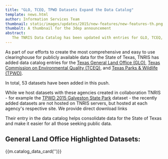```yaml
---
title: "GLO, TCEQ, TPWD Datasets Expand the Data Catalog"
template: news.html
author: Information Services Team
thumbnail: static/images/updates/2015/new-features/new-features-th.png
thumbalt: A thumbnail for the 3dep announcement
abstract:
   The TNRIS Data Catalog has been updated with entries for GLO, TCEQ, and TPWD datasets.
---
```

As part of our efforts to create the most comprehensive and easy to use clearinghouse for publicly available data for the State of Texas, TNRIS has added data catalog entries for the [Texas General Land Office (GLO)](http://www.glo.texas.gov/), [Texas Commission on Environmental Quality (TCEQ)](http://www.tceq.state.tx.us/), and [Texas Parks & Wildlife (TPWD)](http://tpwd.texas.gov/).

In total, 53 datasets have been added in this push.

While we host datasets with these agencies created in collaboration TNRIS - for example the [TPWD 2015 Galveston State Park](https://tnris.org/data-catalog/entry/tpwd-2015-galveston-state-park/) dataset - the recently added datasets are not hosted on TNRIS servers, but hosted at each agency's respective site. We provide direct download links

Their entry in the data catalog helps consolidate data for the State of Texas and make it easier for all those seeking public data.

## General Land Office Highlighted Datasets:

{{m.catalog_data_card('')}}
